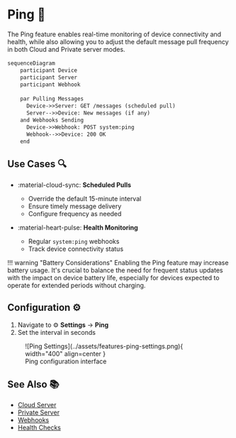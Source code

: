 # Ping 🏓

The Ping feature enables real-time monitoring of device connectivity and health, while also allowing you to adjust the default message pull frequency in both Cloud and Private server modes.

```mermaid
sequenceDiagram
    participant Device
    participant Server
    participant Webhook
    
    par Pulling Messages
      Device->>Server: GET /messages (scheduled pull)
      Server-->>Device: New messages (if any)
    and Webhooks Sending
      Device->>Webhook: POST system:ping
      Webhook-->>Device: 200 OK
    end
```

## Use Cases 🔍

<div class="grid cards" markdown>

- :material-cloud-sync: **Scheduled Pulls**
    - Override the default 15-minute interval
    - Ensure timely message delivery
    - Configure frequency as needed

- :material-heart-pulse: **Health Monitoring**
    - Regular `system:ping` webhooks
    - Track device connectivity status

</div>

!!! warning "Battery Considerations"
    Enabling the Ping feature may increase battery usage. It's crucial to balance the need for frequent status updates with the impact on device battery life, especially for devices expected to operate for extended periods without charging.

## Configuration ⚙️

1. Navigate to :gear: **Settings** → **Ping**
2. Set the interval in seconds

<figure markdown>
  ![Ping Settings](../assets/features-ping-settings.png){ width="400" align=center }
  <figcaption>Ping configuration interface</figcaption>
</figure>

## See Also 📚

- [Cloud Server](../getting-started/public-cloud-server.md)
- [Private Server](../getting-started/private-server.md)
- [Webhooks](../features/webhooks.md)
- [Health Checks](../features/health.md)
